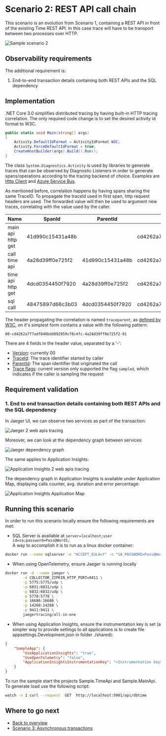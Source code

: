 # Scenario 2: REST API call chain

This scenario is an evolution from Scenario 1, containing a REST API in front of the existing Time REST API. In this case trace will have to be transport between two processes over HTTP.

![Sample scenario 2](media/02-sample-scenario.png)

## Observability requirements

The additional requirement is:

1. End-to-end transaction details containing both REST APIs and the SQL dependency

## Implementation

.NET Core 3.0 simplifies distributed tracing by having built-in HTTP tracing correlation. The only required code change is to set the desired activity id format to W3C.

```C#
public static void Main(string[] args)
{
    Activity.DefaultIdFormat = ActivityIdFormat.W3C;
    Activity.ForceDefaultIdFormat = true;
    CreateHostBuilder(args).Build().Run();
}
```

The class `System.Diagnostics.Activity` is used by libraries to generate traces that can be observed by Diagnostic Listeners in order to generate spans/operations according to the tracing backend of choice. Examples are [Http Client](https://github.com/dotnet/corefx/blob/master/src/System.Diagnostics.DiagnosticSource/src/HttpCorrelationProtocol.md) and [Azure Service Bus](https://docs.microsoft.com/en-us/azure/service-bus-messaging/service-bus-end-to-end-tracing).

 As mentioned before, correlation happens by having spans sharing the same TraceID. To propagate the traceId used in first span, http request headers are used. The forwarded value will then be used to argument new traces, correlating with the value used by the caller.

|Name|SpanId|ParentId|TraceId|
|-|-|-|-|
|main api http get|41d990c15431a48b||cd4262a7f7adf040bdd892959cf8c4fc|
|call time api|4a28d39ff0e725f2|41d990c15431a48b|cd4262a7f7adf040bdd892959cf8c4fc|
|time api http get|4dcd0354450f7920|4a28d39ff0e725f2|cd4262a7f7adf040bdd892959cf8c4fc|
|sql call|48475897d66c3b03|4dcd0354450f7920|cd4262a7f7adf040bdd892959cf8c4fc|

The header propagating the correlation is named `traceparent`, as [defined by W3C](https://www.w3.org/TR/trace-context-1/), on it's simplest form contains a value with the following pattern:

```text
00-cd4262a7f7adf040bdd892959cf8c4fc-4a28d39ff0e725f2-01
```

There are 4 fields in the header value, separated by a '-':

- [Version](https://www.w3.org/TR/trace-context-1/#version): currently 00
- [TraceId](https://www.w3.org/TR/trace-context-1/#trace-id): The trace identifier started by caller
- [ParentId](https://www.w3.org/TR/trace-context-1/#parent-id): The span identifier that originated the call
- [Trace flags](https://www.w3.org/TR/trace-context-1/#sampled-flag): current version only supported the flag `sampled`, which indicates if the caller is sampling the request

## Requirement validation

### 1. End to end transaction details containing both REST APIs and the SQL dependency

In Jaeger UI, we can observe two services as part of the transaction:

![Jaeger 2 web apis tracing](media/02-jaeger-http-header-tracing.png)

Moreover, we can look at the dependency graph between services:

![Jaeger dependency graph](media/02-jaeger-dependencygraph-400.png)

The same applies to Application Insights:

![Application Insights 2 web apis tracing](media/02-ai-http-header-tracing.png)

The dependency graph in Application Insights is available under Application Map, displaying calls counter, avg. duration and error percentage:

![Application Insights Application Map](media/02-ai-dependencygraph-400.png)

## Running this scenario

In order to run this scenario locally ensure the following requirements are met:

- SQL Server is available at `server=localhost;user id=sa;password=Pass@Word1;`<br/>
A way to accomplish it is to run as a linux docker container:

```bash
docker run --name sqlserver -e "ACCEPT_EULA=Y" -e "SA_PASSWORD=Pass@Word1" -p 1433:1433 -d mcr.microsoft.com/mssql/server:2019-GA-ubuntu-16.04
```

- When using OpenTelemetry, ensure Jaeger is running locally

```bash
docker run -d --name jaeger \
        -e COLLECTOR_ZIPKIN_HTTP_PORT=9411 \
        -p 5775:5775/udp \
        -p 6831:6831/udp \
        -p 6832:6832/udp \
        -p 5778:5778 \
        -p 16686:16686 \
        -p 14268:14268 \
        -p 9411:9411 \
        jaegertracing/all-in-one
```

- When using Application Insights, ensure the instrumentation key is set (a simpler way to provide settings to all applications is to create file appsettings.Development.json in folder ./shared):

```json
{
    "SampleApp": {
        "UseApplicationInsights": "true",
        "UseOpenTelemetry": "false",
        "ApplicationInsightsInstrumentationKey": "<Instrumentation key>"
    }
}
```

To run the sample start the projects Sample.TimeApi and Sample.MainApi. To generate load use the following script:

```bash
watch -n 1 curl --request  GET  http://localhost:5001/api/dbtime
```

## Where to go next

- [Back to overview](./README.md)
- [Scenario 3: Asynchronous transactions](./scenario3.md)